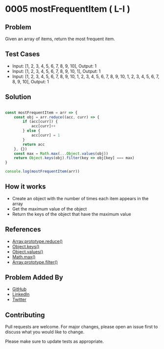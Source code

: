 #  0005 mostFrequentItem ( L-I )

## Problem

Given an array of items, return the most frequent item.


## Test Cases

- Input: [1, 2, 3, 4, 5, 6, 7, 8, 9, 10], Output: 1
- Input: [1, 2, 3, 4, 5, 6, 7, 8, 9, 10, 1], Output: 1
- Input: [1, 2, 3, 4, 5, 6, 7, 8, 9, 10, 1, 2, 3, 4, 5, 6, 7, 8, 9, 10, 1, 2, 3, 4, 5, 6, 7, 8, 9, 10], Output: 1


## Solution

```javascript

const mostFrequentItem = arr => {
    const obj = arr.reduce((acc, curr) => {
        if (acc[curr]) {
            acc[curr]++
        } else {
            acc[curr] = 1
        }
        return acc
    }, {})
    const max = Math.max(...Object.values(obj))
    return Object.keys(obj).filter(key => obj[key] === max)
}

console.log(mostFrequentItem(arr))
```


## How it works

- Create an object with the number of times each item appears in the array
- Get the maximum value of the object
- Return the keys of the object that have the maximum value


## References

- [Array.prototype.reduce()](https://developer.mozilla.org/en-US/docs/Web/JavaScript/Reference/Global_Objects/Array/Reduce)
- [Object.keys()](https://developer.mozilla.org/en-US/docs/Web/JavaScript/Reference/Global_Objects/Object/keys)
- [Object.values()](https://developer.mozilla.org/en-US/docs/Web/JavaScript/Reference/Global_Objects/Object/values)
- [Math.max()](https://developer.mozilla.org/en-US/docs/Web/JavaScript/Reference/Global_Objects/Math/max)
- [Array.prototype.filter()](https://developer.mozilla.org/en-US/docs/Web/JavaScript/Reference/Global_Objects/Array/filter)


## Problem Added By

- [GitHub](https://www.github.com/devvsakib) 
- [LinkedIn](https://www.linkedin.com/in/devvsakib)
- [Twitter](https://twitter.com/devvsakib)


## Contributing
Pull requests are welcome. For major changes, please open an issue first to discuss what you would like to change.

Please make sure to update tests as appropriate.